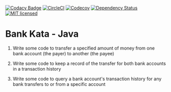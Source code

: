 [![Codacy Badge](https://api.codacy.com/project/badge/Grade/790280538de14463b9ed7afe69018c95)](https://www.codacy.com/app/johnboyes/bank-kata-java?utm_source=github.com&utm_medium=referral&utm_content=johnboyes/bank-kata-java&utm_campaign=badger)
[![CircleCI](https://circleci.com/gh/johnboyes/bank-kata-java.svg?style=svg)](https://circleci.com/gh/johnboyes/bank-kata-java)
[![Codecov](https://img.shields.io/codecov/c/github/johnboyes/bank-kata-java.svg?style=svg)](https://codecov.io/gh/johnboyes/bank-kata-java)
[![Dependency Status](https://www.versioneye.com/user/projects/5a42da760fb24f5cff23b32d/badge.svg?style=svg)](https://www.versioneye.com/user/projects/5a42da760fb24f5cff23b32d)
[![MIT licensed](https://img.shields.io/badge/license-MIT-blue.svg?style=svg)](LICENSE)

# Bank Kata - Java

1. Write some code to transfer a specified amount of money from one bank account (the payer) to another (the payee)

2. Write some code to keep a record of the transfer for both bank accounts in a transaction history

3. Write some code to query a bank account's transaction history for any bank transfers to or from a specific account
